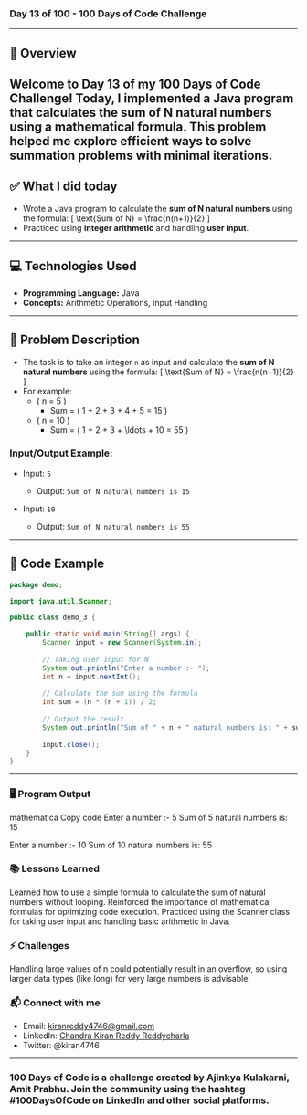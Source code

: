  ### Day 13 of 100 - 100 Days of Code Challenge
---
## 📝 Overview
Welcome to **Day 13** of my **100 Days of Code Challenge**! Today, I implemented a Java program that calculates the **sum of N natural numbers** using a mathematical formula. This problem helped me explore efficient ways to solve summation problems with minimal iterations.
---
## ✅ What I did today
- Wrote a Java program to calculate the **sum of N natural numbers** using the formula:
  \[
  \text{Sum of N} = \frac{n(n+1)}{2}
  \]
- Practiced using **integer arithmetic** and handling **user input**.
---
## 💻 Technologies Used
- **Programming Language:** Java
- **Concepts:** Arithmetic Operations, Input Handling
---
## 📖 Problem Description
- The task is to take an integer `n` as input and calculate the **sum of N natural numbers** using the formula:
  \[
  \text{Sum of N} = \frac{n(n+1)}{2}
  \]
- For example:
  - \( n = 5 \)
    - Sum = \( 1 + 2 + 3 + 4 + 5 = 15 \)
  - \( n = 10 \)
    - Sum = \( 1 + 2 + 3 + \ldots + 10 = 55 \)

### Input/Output Example:
  - Input: `5`
    - Output: `Sum of N natural numbers is 15`
  
  - Input: `10`
    - Output: `Sum of N natural numbers is 55`

---

## 📝 Code Example

```java
package demo;

import java.util.Scanner;

public class demo_3 {

    public static void main(String[] args) {
        Scanner input = new Scanner(System.in);
        
        // Taking user input for N
        System.out.println("Enter a number :- ");
        int n = input.nextInt();
        
        // Calculate the sum using the formula
        int sum = (n * (n + 1)) / 2;
        
        // Output the result
        System.out.println("Sum of " + n + " natural numbers is: " + sum);
        
        input.close();
    }
}
```
---

### 🖥️ Program Output
mathematica
Copy code
Enter a number :- 
5
Sum of 5 natural numbers is: 15

Enter a number :- 
10
Sum of 10 natural numbers is: 55
### 📚 Lessons Learned
Learned how to use a simple formula to calculate the sum of natural numbers without looping.
Reinforced the importance of mathematical formulas for optimizing code execution.
Practiced using the Scanner class for taking user input and handling basic arithmetic in Java.
### ⚡ Challenges
Handling large values of n could potentially result in an overflow, so using larger data types (like long) for very large numbers is advisable.
### 📬 Connect with me
- Email: kiranreddy4746@gmail.com
- LinkedIn: [Chandra Kiran Reddy Reddycharla](https://www.linkedin.com/in/chandra-kiran-reddy-reddycharla-a9a746230/)
- Twitter: @kiran4746
---
### 100 Days of Code is a challenge created by Ajinkya Kulakarni, Amit Prabhu. Join the community using the hashtag #100DaysOfCode on LinkedIn and other social platforms.
